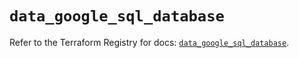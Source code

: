 # `data_google_sql_database`

Refer to the Terraform Registry for docs: [`data_google_sql_database`](https://registry.terraform.io/providers/hashicorp/google/5.18.0/docs/data-sources/sql_database).
